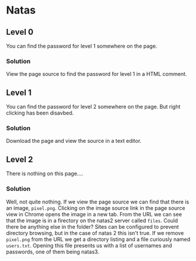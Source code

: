 # Natas

## Level 0
You can find the password for level 1 somewhere on the page. 

### Solution
View the page source to find the password for level 1 in a HTML comment. 

## Level 1
You can find the password for level 2 somewhere on the page. But right clicking has been disavbed. 

### Solution 
Download the page and view the source in a text editor. 

## Level 2
There is nothing on this page....

### Solution
Well, not quite nothing. If we view the page source we can find that there is an image, `pixel.png`. Clicking on the image source link in the page source view in Chrome opens the image in a new tab. From the URL we can see that the image is in a firectory on the natas2 server called `files`. Could there be anything else in the folder? Sites can be configured to prevent directory browsing, but in the case of natas 2 this isn't true. If we remove `pixel.png` from the URL we get a directory listing and a file curiously named `users.txt`. Opening this file presents us with a list of usernames and passwords, one of them being natas3. 



